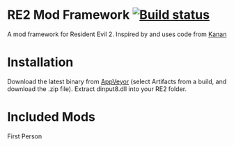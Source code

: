 # RE2 Mod Framework [![Build status](https://ci.appveyor.com/api/projects/status/65a65id6eletvop4?svg=true)](https://ci.appveyor.com/project/praydog/re2-mod-framework)
A mod framework for Resident Evil 2. Inspired by and uses code from [Kanan](https://github.com/cursey/kanan-new)

# Installation
Download the latest binary from [AppVeyor](https://ci.appveyor.com/project/praydog/re2-mod-framework/history) (select Artifacts from a build, and download the .zip file). Extract dinput8.dll into your RE2 folder.

# Included Mods
First Person
